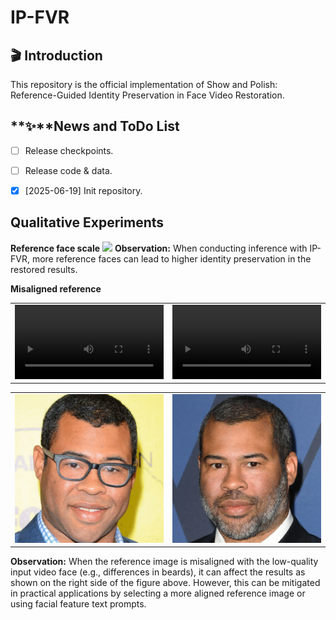 # IP-FVR

## 🎬 Introduction

This repository is the official implementation of Show and Polish: Reference-Guided Identity Preservation in Face Video Restoration.



## **✨**News and ToDo List

- [ ] Release checkpoints.
- [ ] Release code & data.
- [X] [2025-06-19] Init repository.


## Qualitative Experiments

**Reference face scale**
![](./assets/reference_size.png)
**Observation:** When conducting inference with IP-FVR, more reference faces can lead to higher identity preservation in the restored results.


**Misaligned reference**
<table style="width:100%">
  <tr>
    <td style="width:45%">
      <video controls  autoplay style="width:100%">
        <source src="assets/align.mp4" type="video/mp4">
        Your browser does not support the video tag.
      </video>
    </td>
    <td style="width:45%">
      <video controls autoplay style="width:100%">
        <source src="assets/misalign.mp4" type="video/mp4">
        Your browser does not support the video tag.
      </video>
    </td>
  </tr>
</table>


<table style="width:100%">
  <tr>
    <td style="width:45%">
      <img src="assets/peele-1.png" alt="Reference Image 1" style="width:100%">
    </td>
    <td style="width:45%">
      <img src="assets/peele-2.png" alt="Reference Image 2" style="width:100%">
    </td>
  </tr>
</table>

**Observation:** When the reference image is misaligned with the low-quality input video face (e.g., differences in beards), it can affect the results as shown on the right side of the figure above. However, this can be mitigated in practical applications by selecting a more aligned reference image or using facial feature text prompts.